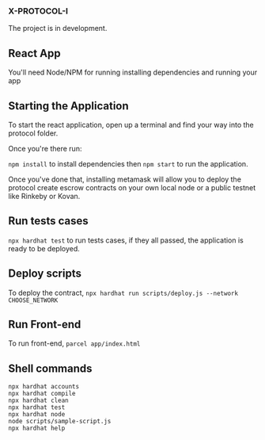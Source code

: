 ### X-PROTOCOL-I

The project is in development.

## React App
You'll need Node/NPM for running installing dependencies and running your app

## Starting the Application
To start the react application, open up a terminal and find your way into the protocol folder.

Once you're there run:

`npm install` to install dependencies then `npm start` to run the application.

Once you've done that, installing metamask will allow you to deploy the protocol create escrow contracts on your own local node or a public testnet like Rinkeby or Kovan.

## Run tests cases

`npx hardhat test` to run tests cases, if they all passed, the application is ready to be deployed.

## Deploy scripts

To deploy the contract, `npx hardhat run scripts/deploy.js --network CHOOSE_NETWORK`

## Run Front-end

To run front-end, `parcel app/index.html`

## Shell commands

```shell
npx hardhat accounts
npx hardhat compile
npx hardhat clean
npx hardhat test
npx hardhat node
node scripts/sample-script.js
npx hardhat help
```
